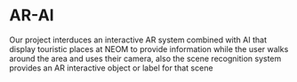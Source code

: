 # AR-AI
Our project interduces an interactive AR system combined with AI that display touristic places at NEOM to provide information while the user walks around the area and uses their camera, also the scene recognition system provides an AR interactive object or label for that scene
